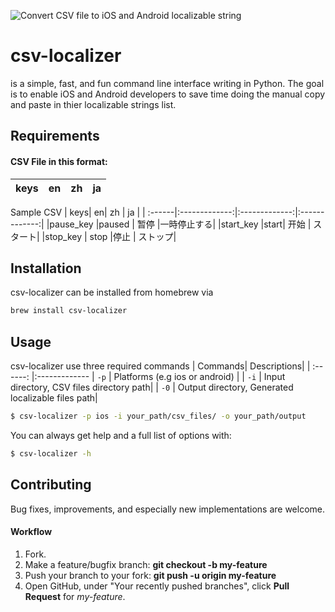 ![Convert CSV file to iOS and Android localizable string](https://raw.githubusercontent.com/rogermolas/CSVLocalizer/master/flow.png)
# csv-localizer
is a simple, fast, and fun command line interface writing in Python. The goal is to enable iOS and Android developers to save time doing the manual copy and paste in thier localizable strings list.

## Requirements
#### CSV File in this format:
| keys| en| zh | ja | 
| :------|:-------------:|:-------------:|:-------------:|

Sample CSV
| keys| en| zh | ja | 
| :------|:-------------:|:-------------:|:-------------:|
|pause_key |paused | 暂停 |一時停止する|
|start_key |start| 开始 | スタート|
|stop_key | stop |停止 | ストップ|

## Installation
csv-localizer can be installed from homebrew via 
```bash
brew install csv-localizer
```

## Usage
csv-localizer use three required commands 
| Commands| Descriptions| 
| :------: |:-------------
| `-p` | Platforms (e.g ios or android) |
| `-i` | Input directory, CSV files directory path| 
| `-0` | Output directory, Generated localizable files path| 

```bash
$ csv-localizer -p ios -i your_path/csv_files/ -o your_path/output
```

You can always get help and a full list of options with:

```bash
$ csv-localizer -h
```

## Contributing
Bug fixes, improvements, and especially new implementations are welcome.
#### Workflow 
1. Fork.
2. Make a feature/bugfix branch: __git checkout -b my-feature__
3. Push your branch to your fork: __git push -u origin my-feature__
4. Open GitHub, under "Your recently pushed branches", click __Pull
Request__ for _my-feature_.


